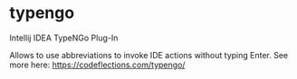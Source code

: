 # typengo
Intellij IDEA TypeNGo Plug-In

Allows to use abbreviations to invoke IDE actions without
typing Enter.
See more here: https://codeflections.com/typengo/
